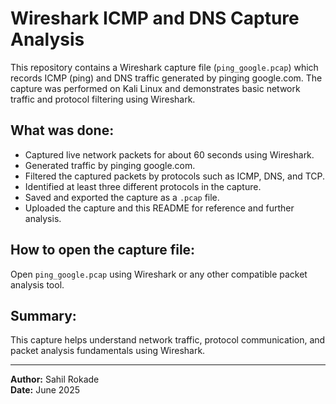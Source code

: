 # Wireshark ICMP and DNS Capture Analysis

This repository contains a Wireshark capture file (`ping_google.pcap`) which records ICMP (ping) and DNS traffic generated by pinging google.com. The capture was performed on Kali Linux and demonstrates basic network traffic and protocol filtering using Wireshark.

## What was done:
- Captured live network packets for about 60 seconds using Wireshark.
- Generated traffic by pinging google.com.
- Filtered the captured packets by protocols such as ICMP, DNS, and TCP.
- Identified at least three different protocols in the capture.
- Saved and exported the capture as a `.pcap` file.
- Uploaded the capture and this README for reference and further analysis.

## How to open the capture file:
Open `ping_google.pcap` using Wireshark or any other compatible packet analysis tool.

## Summary:
This capture helps understand network traffic, protocol communication, and packet analysis fundamentals using Wireshark.

---

**Author:** Sahil Rokade  
**Date:** June 2025
